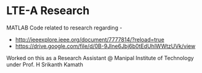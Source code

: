 # LTE-A Research

MATLAB Code related to research regarding - 
+ http://ieeexplore.ieee.org/document/7777814/?reload=true
+ https://drive.google.com/file/d/0B-9Jlne6Jbj6b0tEdUhlWWtzUVk/view

Worked on this as a Research Assistant @ Manipal Institute of Technology under Prof. H Srikanth Kamath
